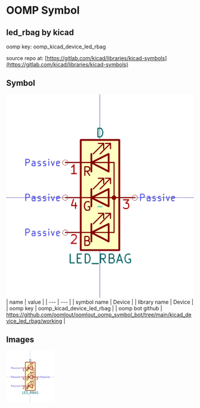 # OOMP Symbol  
## led_rbag  by kicad  
  
oomp key: oomp_kicad_device_led_rbag  
  
source repo at: [https://gitlab.com/kicad/libraries/kicad-symbols](https://gitlab.com/kicad/libraries/kicad-symbols)  
## Symbol  
  
[![working.png](working_600.png)](working.png)  
| name | value | 
| --- | --- | 
| symbol name | Device | 
| library name | Device | 
| oomp key | oomp_kicad_device_led_rbag | 
| oomp bot github | https://github.com/oomlout/oomlout_oomp_symbol_bot/tree/main/kicad_device_led_rbag/working | 
## Images  
  
[![working.png](working_140.png)](working.png)  
